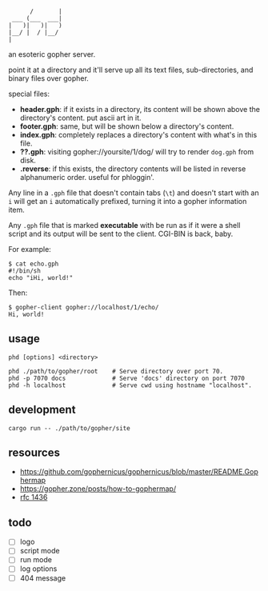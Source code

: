 ```
      /       |
 ___ (___  ___|
|   )|   )|   )
|__/ |  / |__/
|
```

an esoteric gopher server. 

point it at a directory and it'll serve up all its text files, sub-directories, and binary files over gopher.

special files:

- **header.gph**: if it exists in a directory, its content will be shown above the directory's content. put ascii art in it.
- **footer.gph**: same, but will be shown below a directory's content.
- **index.gph**: completely replaces a directory's content with what's in this file.
- **??.gph**: visiting gopher://yoursite/1/dog/ will try to render `dog.gph` from disk.
- **.reverse**: if this exists, the directory contents will be listed in reverse alphanumeric order. useful for phloggin'.

Any line in a `.gph` file that doesn't contain tabs (`\t`) and doesn't start with an `i` will get an `i` automatically prefixed, turning it into a gopher information item. 

Any `.gph` file that is marked **executable** with be run as if it were a shell script and its output will be sent to the client. CGI-BIN is back, baby.

For example:

    $ cat echo.gph
    #!/bin/sh
    echo "iHi, world!"

Then:

    $ gopher-client gopher://localhost/1/echo/
    Hi, world!

## usage

    phd [options] <directory>

    phd ./path/to/gopher/root    # Serve directory over port 70.
    phd -p 7070 docs             # Serve 'docs' directory on port 7070
    phd -h localhost             # Serve cwd using hostname "localhost".

## development

    cargo run -- ./path/to/gopher/site

## resources

- https://github.com/gophernicus/gophernicus/blob/master/README.Gophermap
- https://gopher.zone/posts/how-to-gophermap/
- [rfc 1436](https://tools.ietf.org/html/rfc1436)

## todo

- [ ] logo
- [ ] script mode
- [ ] run mode
- [ ] log options
- [ ] 404 message
